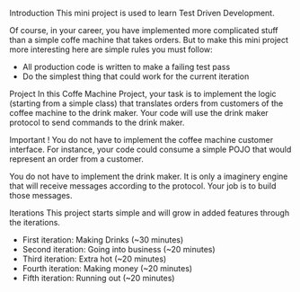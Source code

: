 Introduction
This mini project is used to learn Test Driven Development.

Of course, in your career, you have implemented more complicated stuff than a simple coffe machine that takes orders. But to make this mini project more interesting here are simple rules you must follow:

- All production code is written to make a failing test pass
- Do the simplest thing that could work for the current iteration


Project
In this Coffe Machine Project, your task is to implement the logic (starting from a simple class) that translates orders from customers of the coffee machine to the drink maker. Your code will use the drink maker protocol to send commands to the drink maker.


Important !
You do not have to implement the coffee machine customer interface. For instance, your code could consume a simple POJO that would represent an order from a customer.

You do not have to implement the drink maker. It is only a imaginery engine that will receive messages according to the protocol. Your job is to build those messages.

Iterations
This project starts simple and will grow in added features through the iterations.

- First iteration: Making Drinks (~30 minutes)
- Second iteration: Going into business (~20 minutes)
- Third iteration: Extra hot (~20 minutes)
- Fourth iteration: Making money (~20 minutes)
- Fifth iteration: Running out (~20 minutes)


